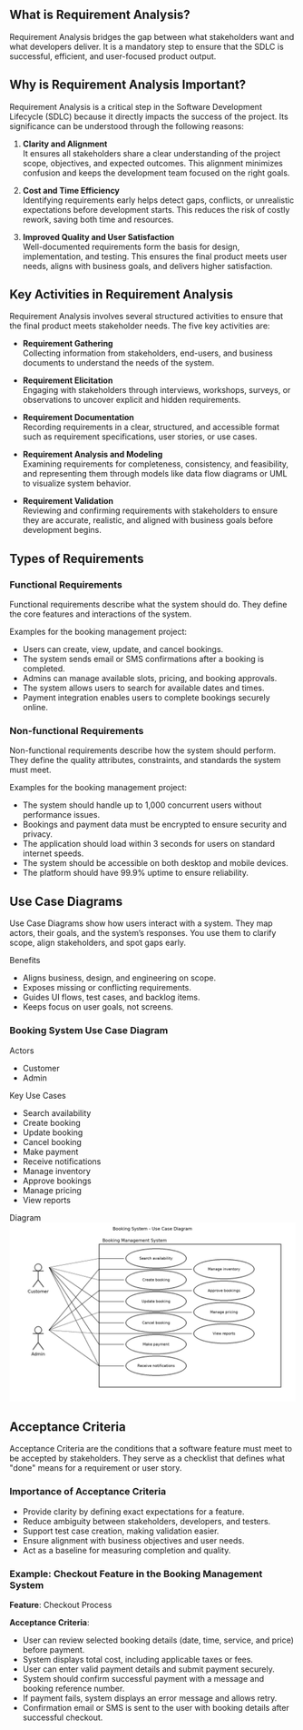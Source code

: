 ## What is Requirement Analysis?

Requirement Analysis bridges the gap between what stakeholders want and what developers deliver. It is a mandatory step to ensure that the SDLC is successful, efficient, and user-focused product output.

## Why is Requirement Analysis Important?

Requirement Analysis is a critical step in the Software Development Lifecycle (SDLC) because it directly impacts the success of the project. Its significance can be understood through the following reasons:

1. **Clarity and Alignment**  
   It ensures all stakeholders share a clear understanding of the project scope, objectives, and expected outcomes. This alignment minimizes confusion and keeps the development team focused on the right goals.

2. **Cost and Time Efficiency**  
   Identifying requirements early helps detect gaps, conflicts, or unrealistic expectations before development starts. This reduces the risk of costly rework, saving both time and resources.

3. **Improved Quality and User Satisfaction**  
   Well-documented requirements form the basis for design, implementation, and testing. This ensures the final product meets user needs, aligns with business goals, and delivers higher satisfaction.

## Key Activities in Requirement Analysis

Requirement Analysis involves several structured activities to ensure that the final product meets stakeholder needs. The five key activities are:

- **Requirement Gathering**  
  Collecting information from stakeholders, end-users, and business documents to understand the needs of the system.

- **Requirement Elicitation**  
  Engaging with stakeholders through interviews, workshops, surveys, or observations to uncover explicit and hidden requirements.

- **Requirement Documentation**  
  Recording requirements in a clear, structured, and accessible format such as requirement specifications, user stories, or use cases.

- **Requirement Analysis and Modeling**  
  Examining requirements for completeness, consistency, and feasibility, and representing them through models like data flow diagrams or UML to visualize system behavior.

- **Requirement Validation**  
  Reviewing and confirming requirements with stakeholders to ensure they are accurate, realistic, and aligned with business goals before development begins.

## Types of Requirements

### Functional Requirements
Functional requirements describe what the system should do. They define the core features and interactions of the system.

Examples for the booking management project:
- Users can create, view, update, and cancel bookings.
- The system sends email or SMS confirmations after a booking is completed.
- Admins can manage available slots, pricing, and booking approvals.
- The system allows users to search for available dates and times.
- Payment integration enables users to complete bookings securely online.

### Non-functional Requirements
Non-functional requirements describe how the system should perform. They define the quality attributes, constraints, and standards the system must meet.

Examples for the booking management project:
- The system should handle up to 1,000 concurrent users without performance issues.
- Bookings and payment data must be encrypted to ensure security and privacy.
- The application should load within 3 seconds for users on standard internet speeds.
- The system should be accessible on both desktop and mobile devices.
- The platform should have 99.9% uptime to ensure reliability.


## Use Case Diagrams

Use Case Diagrams show how users interact with a system. They map actors, their goals, and the system’s responses. You use them to clarify scope, align stakeholders, and spot gaps early.

Benefits
- Aligns business, design, and engineering on scope.
- Exposes missing or conflicting requirements.
- Guides UI flows, test cases, and backlog items.
- Keeps focus on user goals, not screens.

### Booking System Use Case Diagram

Actors
- Customer
- Admin

Key Use Cases
- Search availability
- Create booking
- Update booking
- Cancel booking
- Make payment
- Receive notifications
- Manage inventory
- Approve bookings
- Manage pricing
- View reports

Diagram
![Booking System Use Case Diagram](alx-booking-uc.png)

## Acceptance Criteria

Acceptance Criteria are the conditions that a software feature must meet to be accepted by stakeholders. They serve as a checklist that defines what "done" means for a requirement or user story.

### Importance of Acceptance Criteria
- Provide clarity by defining exact expectations for a feature.
- Reduce ambiguity between stakeholders, developers, and testers.
- Support test case creation, making validation easier.
- Ensure alignment with business objectives and user needs.
- Act as a baseline for measuring completion and quality.

### Example: Checkout Feature in the Booking Management System

**Feature**: Checkout Process

**Acceptance Criteria**:
- User can review selected booking details (date, time, service, and price) before payment.
- System displays total cost, including applicable taxes or fees.
- User can enter valid payment details and submit payment securely.
- System should confirm successful payment with a message and booking reference number.
- If payment fails, system displays an error message and allows retry.
- Confirmation email or SMS is sent to the user with booking details after successful checkout.

